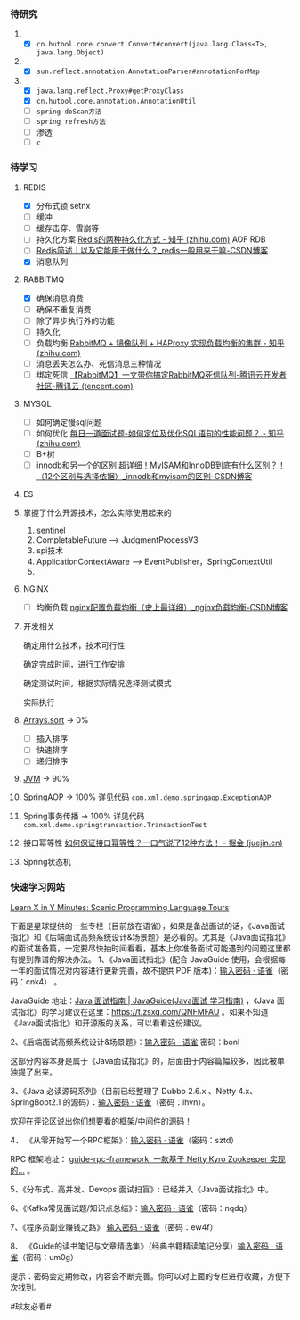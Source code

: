 ### 待研究
1. - [x] `cn.hutool.core.convert.Convert#convert(java.lang.Class<T>, java.lang.Object)`

2. - [x] `sun.reflect.annotation.AnnotationParser#annotationForMap`

3. - [x] `java.lang.reflect.Proxy#getProxyClass`
   - [x] `cn.hutool.core.annotation.AnnotationUtil`
   - [ ] `spring doScan方法`
   - [ ] `spring refresh方法`
   - [ ] 渗透
   - [ ] `c`

### 待学习

1. REDIS
   - [x] 分布式锁 setnx
   - [ ] 缓冲
   - [ ] 缓存击穿、雪崩等
   - [ ] 持久化方案 [Redis的两种持久化方式 - 知乎 (zhihu.com)](https://zhuanlan.zhihu.com/p/345725544) AOF RDB
   - [ ] [Redis简述｜以及它能用于做什么？_redis一般用来干嘛-CSDN博客](https://blog.csdn.net/qq_24373533/article/details/129053088)
   - [x] 消息队列

2. RABBITMQ
   - [x] 确保消息消费
   - [ ] 确保不重复消费
   - [ ] 除了异步执行外的功能
   - [ ] 持久化
   - [ ] 负载均衡 [RabbitMQ + 镜像队列 + HAProxy 实现负载均衡的集群 - 知乎 (zhihu.com)](https://zhuanlan.zhihu.com/p/271680779)
   - [ ] 消息丢失怎么办、死信消息三种情况
   - [ ] 绑定死信 [【RabbitMQ】一文带你搞定RabbitMQ死信队列-腾讯云开发者社区-腾讯云 (tencent.com)](https://cloud.tencent.com/developer/article/1463065)
   
3. MYSQL
   - [ ] 如何确定慢sql问题
   - [ ] 如何优化 [每日一道面试题-如何定位及优化SQL语句的性能问题？ - 知乎 (zhihu.com)](https://zhuanlan.zhihu.com/p/423019711)
   - [ ] B+树
   - [ ] innodb和另一个的区别 [超详细！MyISAM和InnoDB到底有什么区别？！（12个区别与选择依据）_innodb和myisam的区别-CSDN博客](https://blog.csdn.net/CN_TangZheng/article/details/103858444)

4. ES

5. 掌握了什么开源技术，怎么实际使用起来的

   1.  sentinel
   2. CompletableFuture --> JudgmentProcessV3
   3. spi技术
   4. ApplicationContextAware --> EventPublisher，SpringContextUtil
   5. 

6. NGINX

   - [ ] 均衡负载 [nginx配置负载均衡（史上最详细）_nginx负载均衡-CSDN博客](https://blog.csdn.net/zpf1813763637/article/details/109455451)

7. 开发相关

   确定用什么技术，技术可行性

   确定完成时间，进行工作安排

   确定测试时间，根据实际情况选择测试模式

   实际执行

8. [Arrays.sort](./排序/Arrays.sort.md) -> 0% 

   - [ ] 插入排序
   - [ ] 快速排序
   - [ ] 递归排序

9. [JVM](./JVM.md) -> 90%

10. SpringAOP -> 100% 详见代码 `com.xml.demo.springaop.ExceptionAOP`

11. Spring事务传播 -> 100% 详见代码 `com.xml.demo.springtransaction.TransactionTest`

12. 接口幂等性 [如何保证接口幂等性？一口气说了12种方法！ - 掘金 (juejin.cn)](https://juejin.cn/post/7184224735432015929)

13. Spring状态机


### 快速学习网站

[Learn X in Y Minutes: Scenic Programming Language Tours](https://learnxinyminutes.com/)



<div _ngcontent-hwd-c58="" class="content">下面是星球提供的一些专栏（目前放在语雀），如果是备战面试的话，《Java面试指北》和《后端面试高频系统设计&amp;场景题》是必看的。尤其是《Java面试指北》的面试准备篇，一定要尽快抽时间看看，基本上你准备面试可能遇到的问题这里都有提到靠谱的解决办法。
1、《Java面试指北》(配合 JavaGuide 使用，会根据每一年的面试情况对内容进行更新完善，故不提供 PDF 版本)：<a class="link-of-topic" href="https://www.yuque.com/books/share/04ac99ea-7726-4adb-8e57-bf21e2cc7183" title="输入密码 · 语雀" target="_blank">输入密码 · 语雀</a>（密码：cnk4） 。 


JavaGuide 地址：<a class="link-of-topic" href="https://javaguide.cn/" title="Java 面试指南 | JavaGuide(Java面试   学习指南)" target="_blank">Java 面试指南 | JavaGuide(Java面试   学习指南)</a> ，《Java 面试指北》的学习建议在这里：<a class="link-of-topic" href="https://t.zsxq.com/QNFMFAU" title="https://t.zsxq.com/QNFMFAU" target="_blank">https://t.zsxq.com/QNFMFAU</a> 。如果不知道《Java面试指北》和开源版的关系，可以看看这份建议。

2、《后端面试高频系统设计&amp;场景题》：<a class="link-of-topic" href="https://www.yuque.com/snailclimb/tangw3" title="输入密码 · 语雀" target="_blank">输入密码 · 语雀</a> 密码：bonl

这部分内容本身是属于《Java面试指北》的，后面由于内容篇幅较多，因此被单独提了出来。

3、《Java 必读源码系列》（目前已经整理了 Dubbo 2.6.x 、Netty 4.x、SpringBoot2.1 的源码）：<a class="link-of-topic" href="https://www.yuque.com/books/share/7f846c65-f32e-4181-bf4e-f2e80d09c98a?#" title="输入密码 · 语雀" target="_blank">输入密码 · 语雀</a>（密码：ihvn）。

欢迎在评论区说出你们想要看的框架/中间件的源码！

4、 《从零开始写一个RPC框架》：<a class="link-of-topic" href="https://www.yuque.com/books/share/b7a2512c-6f7a-4afe-9d7e-5936b4c4cab0?#" title="输入密码 · 语雀" target="_blank">输入密码 · 语雀</a>（密码：sztd）

RPC 框架地址： <a class="link-of-topic" href="https://gitee.com/SnailClimb/guide-rpc-framework" title="guide-rpc-framework: 一款基于 Netty Kyro Zookeeper 实现的..." target="_blank">guide-rpc-framework: 一款基于 Netty Kyro Zookeeper 实现的...</a> 。

5、《分布式、高并发、Devops 面试扫盲》: 已经并入《Java面试指北》中。

6、《Kafka常见面试题/知识点总结》：<a class="link-of-topic" href="https://www.yuque.com/books/share/dd07d89b-9437-4f5c-b4f8-b294474aa992?#" title="输入密码 · 语雀" target="_blank">输入密码 · 语雀</a>（密码：nqdq） 

7、《程序员副业赚钱之路》 <a class="link-of-topic" href="https://www.yuque.com/books/share/1bd77211-f7e0-41fd-91bb-094769c978f9?#" title="输入密码 · 语雀" target="_blank">输入密码 · 语雀</a>（密码：ew4f） 

8、 《Guide的读书笔记与文章精选集》（经典书籍精读笔记分享）<a class="link-of-topic" href="https://www.yuque.com/books/share/f63faff5-53f9-4163-a059-7be93fc538b0?#" title="输入密码 · 语雀" target="_blank">输入密码 · 语雀</a>（密码：um0g） 

提示：密码会定期修改，内容会不断完善。你可以对上面的专栏进行收藏，方便下次找到。

<span class="hashtag" hid="88855254844112">#球友必看#</span></div>

